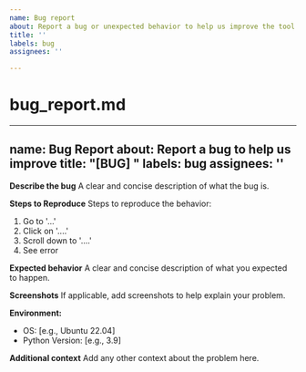 ```yaml
---
name: Bug report
about: Report a bug or unexpected behavior to help us improve the tool
title: ''
labels: bug
assignees: ''

---
```


# bug_report.md

---
name: Bug Report
about: Report a bug to help us improve
title: "[BUG] "
labels: bug
assignees: ''
---

**Describe the bug**
A clear and concise description of what the bug is.

**Steps to Reproduce**
Steps to reproduce the behavior:
1. Go to '...'
2. Click on '....'
3. Scroll down to '....'
4. See error

**Expected behavior**
A clear and concise description of what you expected to happen.

**Screenshots**
If applicable, add screenshots to help explain your problem.

**Environment:**
- OS: [e.g., Ubuntu 22.04]
- Python Version: [e.g., 3.9]

**Additional context**
Add any other context about the problem here.
